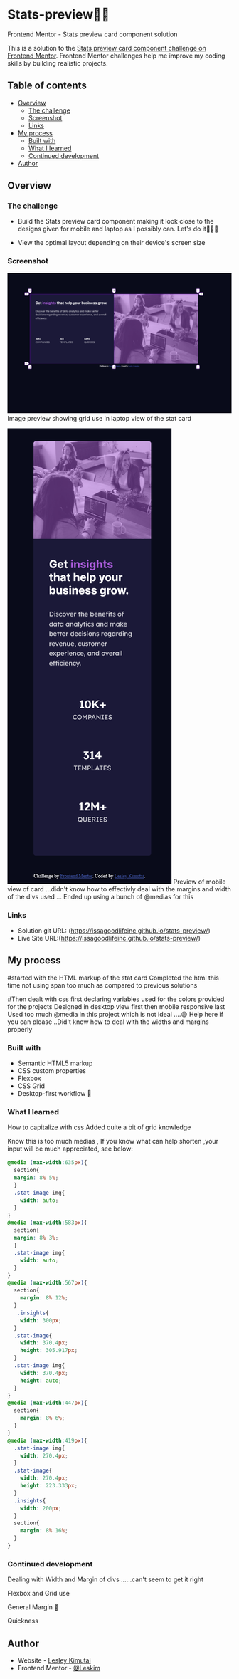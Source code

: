 # Stats-preview👊🏾

Frontend Mentor - Stats preview card component solution

This is a solution to the [Stats preview card component challenge on Frontend Mentor](https://www.frontendmentor.io/challenges/stats-preview-card-component-8JqbgoU62). Frontend Mentor challenges help me improve my coding skills by building realistic projects.

## Table of contents

- [Overview](#overview)
  - [The challenge](#the-challenge)
  - [Screenshot](#screenshot)
  - [Links](#links)
- [My process](#my-process)
  - [Built with](#built-with)
  - [What I learned](#what-i-learned)
  - [Continued development](#continued-development)
- [Author](#author)

## Overview

### The challenge

 - Build the Stats preview card component making it look close to the designs given for mobile and laptop as I possibly can. Let's do it👊🏾😉

- View the optimal layout depending on their device's screen size

### Screenshot

![](images/1440preview.png)
Image preview showing grid use in laptop view of the stat card

![](images/375mobilepreview.png)
Preview of mobile view of card ...didn't know how to effectivly deal with the margins and width of the divs used ...
Ended up using a bunch of @medias for this
### Links

- Solution git URL: (https://issagoodlifeinc.github.io/stats-preview/)
- Live Site URL:(https://issagoodlifeinc.github.io/stats-preview/)

## My process
  #started with the HTML markup of the stat card
  Completed the html this time not using span too much as compared to previous solutions

  #Then dealt with css first declaring variables used for the colors provided for the projects
  Designed in desktop view first then mobile responsive last
  Used too much @media in this project which is not ideal ....😅 Help here if you can please ..Did't know how to deal with the widths and margins properly

### Built with

- Semantic HTML5 markup
- CSS custom properties
- Flexbox
- CSS Grid
- Desktop-first workflow 💯

### What I learned

How to capitalize with css
Added quite a bit of grid knowledge

Know this is too much medias , If you know what can help shorten ,your input will be much appreciated, see below:


```css
@media (max-width:635px){
  section{
  margin: 8% 5%;
  }
  .stat-image img{
    width: auto;
  }
}
@media (max-width:583px){
  section{
  margin: 8% 3%;
  }
  .stat-image img{
    width: auto;
  }
}
@media (max-width:567px){
  section{
    margin: 8% 12%;
  }
   .insights{
    width: 300px;
  }
  .stat-image{
    width: 370.4px;
    height: 305.917px;
  }
  .stat-image img{
    width: 370.4px;
    height: auto;
  }
}
@media (max-width:447px){
  section{
    margin: 8% 6%;
  }
}
@media (max-width:419px){
  .stat-image img{
    width: 270.4px;
  }
  .stat-image{
    width: 270.4px;
    height: 223.333px;
  }
  .insights{
    width: 200px;
  }
  section{
    margin: 8% 16%;
  }
}
```

### Continued development

Dealing with Width and Margin of divs ......can't seem to get it right

Flexbox and Grid use

General Margin 🤣

Quickness

## Author

- Website - [Lesley Kimutai](https://leskim.github.io/myweb/)
- Frontend Mentor - [@Leskim](https://www.frontendmentor.io/profile/@Leskim)
